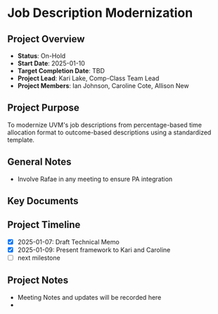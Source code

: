 # Job Description Modernization
## Project Overview
- **Status**: On-Hold
- **Start Date**: 2025-01-10
- **Target Completion Date**: TBD
- **Project Lead**: Kari Lake, Comp-Class Team Lead
- **Project Members**: Ian Johnson, Caroline Cote, Allison New
## Project Purpose
To modernize UVM's job descriptions from percentage-based time allocation format to outcome-based descriptions using a standardized template.

## General Notes
- Involve Rafae in any meeting to ensure PA integration
## Key Documents

## Project Timeline

- [x] 2025-01-07: Draft Technical Memo
- [x] 2025-01-09: Present framework to Kari and Caroline
- [ ] next milestone

## Project Notes
- Meeting Notes and updates will be recorded here
- 